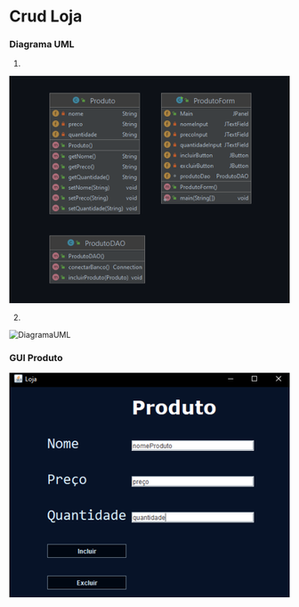 # Crud Loja

### Diagrama UML

1.
![DiagramaUML](/img/diagrama-classes.png?raw=true "DiagramaUML")

2.
![DiagramaUML](/img/diagrama-classes-2.png?raw=true "DiagramaUML")

### GUI Produto


![GUIProduto](/img/gui-produto.png?raw=true "GUIProduto")


